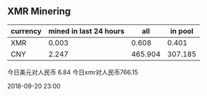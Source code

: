 ## XMR Minering

|currency|mined in last 24 hours|all|in pool|
|---|---|---|---|
|XMR|0.003|0.608|0.401|
|CNY|2.247|465.904|307.185|

今日美元对人民币 6.84	今日xmr对人民币766.15


2018-09-20 23:00